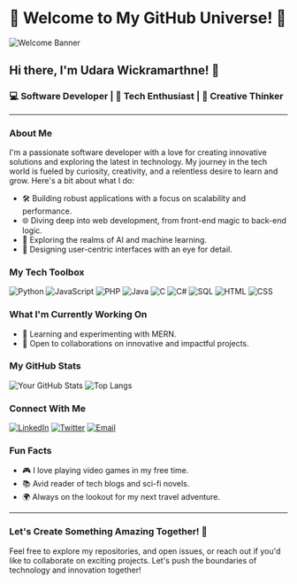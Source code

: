# 🌟 Welcome to My GitHub Universe! 🌟

![Welcome Banner](https://media.licdn.com/dms/image/D5616AQEnES6difoqrA/profile-displaybackgroundimage-shrink_350_1400/0/1694696296345?e=1724284800&v=beta&t=O1oGIMfrsHVnzSFp5GbH49gjGBLxDXpLOJVAuGPglSA) <!-- Add your banner image link here -->

## Hi there, I'm Udara Wickramarthne! 👋

### 💻 Software Developer | 🚀 Tech Enthusiast | 🎨 Creative Thinker

---

### About Me

I'm a passionate software developer with a love for creating innovative solutions and exploring the latest in technology. My journey in the tech world is fueled by curiosity, creativity, and a relentless desire to learn and grow. Here's a bit about what I do:

- 🛠️ Building robust applications with a focus on scalability and performance.
- 🌐 Diving deep into web development, from front-end magic to back-end logic.
- 🤖 Exploring the realms of AI and machine learning.
- 🎨 Designing user-centric interfaces with an eye for detail.

### My Tech Toolbox

![Python](https://img.shields.io/badge/Python-3776AB?style=for-the-badge&logo=python&logoColor=white)
![JavaScript](https://img.shields.io/badge/JavaScript-F7DF1E?style=for-the-badge&logo=javascript&logoColor=black)
![PHP](https://img.shields.io/badge/PHP-777BB4?style=for-the-badge&logo=php&logoColor=white)
![Java](https://img.shields.io/badge/Java-007396?style=for-the-badge&logo=java&logoColor=white)
![C](https://img.shields.io/badge/C-00599C?style=for-the-badge&logo=c&logoColor=white)
![C#](https://img.shields.io/badge/C%23-239120?style=for-the-badge&logo=c-sharp&logoColor=white)
![SQL](https://img.shields.io/badge/SQL-4479A1?style=for-the-badge&logo=sql&logoColor=white)
![HTML](https://img.shields.io/badge/HTML5-E34F26?style=for-the-badge&logo=html5&logoColor=white)
![CSS](https://img.shields.io/badge/CSS3-1572B6?style=for-the-badge&logo=css3&logoColor=white)
<!--![React](https://img.shields.io/badge/React-20232A?style=for-the-badge&logo=react&logoColor=61DAFB)
![Node.js](https://img.shields.io/badge/Node.js-339933?style=for-the-badge&logo=nodedotjs&logoColor=white)
![Django](https://img.shields.io/badge/Django-092E20?style=for-the-badge&logo=django&logoColor=white)
![Docker](https://img.shields.io/badge/Docker-2496ED?style=for-the-badge&logo=docker&logoColor=white) -->

### What I'm Currently Working On

- 🌱 Learning and experimenting with MERN.
- 🎯 Open to collaborations on innovative and impactful projects.

### My GitHub Stats

![Your GitHub Stats](https://github-readme-stats.vercel.app/api?username=udarawickramarathne&show_icons=true&theme=radical)
![Top Langs](https://github-readme-stats.vercel.app/api/top-langs/?username=udarawickramarathne&layout=compact&theme=radical)

### Connect With Me

[![LinkedIn](https://img.shields.io/badge/LinkedIn-0A66C2?style=for-the-badge&logo=linkedin&logoColor=white)](https://www.linkedin.com/in/udara-wickramarathne/)
[![Twitter](https://img.shields.io/badge/Twitter-1DA1F2?style=for-the-badge&logo=twitter&logoColor=white)](https://x.com/BimsaraUdara)
[![Email](https://img.shields.io/badge/Email-D14836?style=for-the-badge&logo=gmail&logoColor=white)](mailto:bimsaraudara25@gmail..com)

### Fun Facts

- 🎮 I love playing video games in my free time.
- 📚 Avid reader of tech blogs and sci-fi novels.
- 🌍 Always on the lookout for my next travel adventure.

---

### Let's Create Something Amazing Together! 🚀

Feel free to explore my repositories, and open issues, or reach out if you'd like to collaborate on exciting projects. Let's push the boundaries of technology and innovation together!

<!--![Footer Image](https://example.com/your-footer-image.jpg)  Add your footer image link here -->
